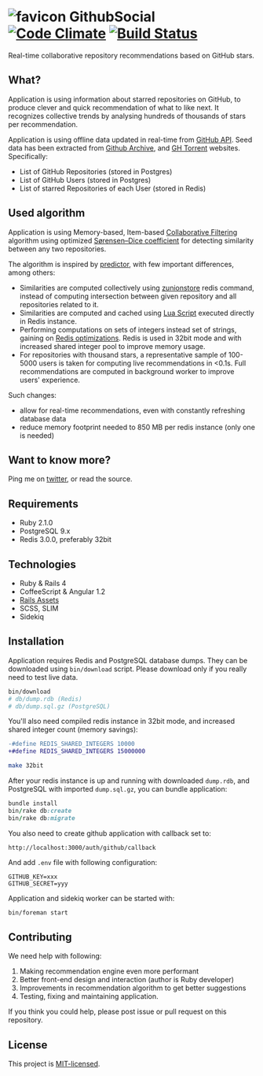 # ![favicon](http://githubsocial.com/favicon-24.png) GithubSocial [![Code Climate][codeclimate-img-url]][codeclimate-url] [![Build Status][travis-img-url]][travis-url]

[codeclimate-img-url]: https://codeclimate.com/github/sheerun/githubsocial/badges/gpa.svg
[codeclimate-url]: https://codeclimate.com/github/sheerun/githubsocial
[travis-img-url]: https://travis-ci.org/sheerun/githubsocial.svg
[travis-url]: https://travis-ci.org/sheerun/githubsocial

Real-time collaborative repository recommendations based on GitHub stars.

## What?

Application is using information about starred repositories on GitHub, to produce clever and quick recommendation of what to like next. It recognizes collective trends by analysing hundreds of thousands of stars per recommendation.

Application is using offline data updated in real-time from [GitHub API](https://developer.github.com/v3/). Seed data has been extracted from [Github Archive](http://www.githubarchive.org/), and [GH Torrent](http://ghtorrent.org/) websites. Specifically:

- List of GitHub Repositories (stored in Postgres)
- List of GitHub Users (stored in Postgres)
- List of starred Repositories of each User (stored in Redis)

## Used algorithm

Application is using Memory-based, Item-based [Collaborative Filtering](https://en.wikipedia.org/wiki/Collaborative_filtering) algorithm using optimized [Sørensen–Dice coefficient](https://en.wikipedia.org/wiki/S%C3%B8rensen%E2%80%93Dice_coefficient) for detecting similarity between any two repositories.

The algorithm is inspired by [predictor](https://github.com/Pathgather/predictor), with few important differences, among others:

- Similarities are computed collectively using [zunionstore](https://github.com/sheerun/githubsocial/blob/071be96a96da005a3c4b548c52cc03f81524f777/app/services/redis_recommender.rb#L13) redis command, instead of computing intersection between given repository and all repositories related to it.
- Similarities are computed and cached using [Lua Script](https://github.com/sheerun/githubsocial/blob/071be96a96da005a3c4b548c52cc03f81524f777/app/services/redis_recommender.rb#L2) executed directly in Redis instance.
- Performing computations on sets of integers instead set of strings, gaining on [Redis optimizations](http://redis.io/topics/memory-optimization). Redis is used in 32bit mode and with increased shared integer pool to improve memory usage.
- For repositories with thousand stars, a representative sample of 100-5000 users is taken for computing live recommendations in <0.1s. Full recommendations are computed in background worker to improve users' experience.

Such changes:

- allow for real-time recommendations, even with constantly refreshing database data
- reduce memory footprint needed to 850 MB per redis instance (only one is needed)

## Want to know more?

Ping me on [twitter](http://twitter.com/sheerun), or read the source.

## Requirements

- Ruby 2.1.0
- PostgreSQL 9.x
- Redis 3.0.0, preferably 32bit

## Technologies

- Ruby & Rails 4
- CoffeeScript & Angular 1.2
- [Rails Assets](https://rails-assets.org/)
- SCSS, SLIM
- Sidekiq

## Installation

Application requires Redis and PostgreSQL database dumps. They can be downloaded using `bin/download` script. Please download only if you really need to test live data.

```bash
bin/download
# db/dump.rdb (Redis)
# db/dump.sql.gz (PostgreSQL)
```

You'll also need compiled redis instance in 32bit mode, and increased shared integer count (memory savings):

```diff
-#define REDIS_SHARED_INTEGERS 10000
+#define REDIS_SHARED_INTEGERS 15000000
```

```bash
make 32bit
```

After your redis instance is up and running with downloaded `dump.rdb`, and PostgreSQL with imported `dump.sql.gz`, you can bundle application:

```ruby
bundle install
bin/rake db:create
bin/rake db:migrate
```

You also need to create github application with callback set to:

```
http://localhost:3000/auth/github/callback
```

And add `.env` file with following configuration:

```
GITHUB_KEY=xxx
GITHUB_SECRET=yyy
```

Application and sidekiq worker can be started with:

```bash
bin/foreman start
```

## Contributing

We need help with following:

1. Making recommendation engine even more performant
2. Better front-end design and interaction (author is Ruby developer)
3. Improvements in recommendation algorithm to get better suggestions
4. Testing, fixing and maintaining application.

If you think you could help, please post issue or pull request on this repository.

## License

This project is [MIT-licensed](http://opensource.org/licenses/mit-license.php).
